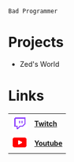 
`Bad Programmer`
# Projects
- Zed's World

# Links
|||
|----|------|
|![image](https://github.com/Zedicia/Zedicia/blob/main/Assets/Twitch.png) |[**Twitch**](https://www.twitch.tv/zed_the_idiot) |
|![image](https://github.com/Zedicia/Zedicia/blob/main/Assets/Youtube.png)|[**Youtube**](https://www.youtube.com/channel/UCbCBKHF9Vql_9h88MaSvh8w)|
